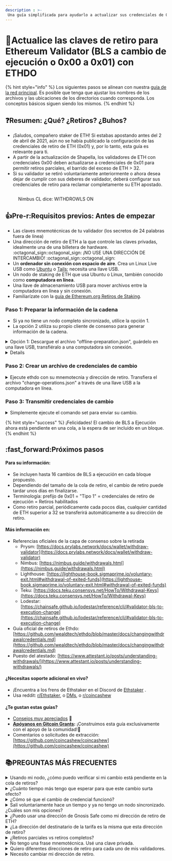 ```yaml
---
description : >-
 Una guía simplificada para ayudarlo a actualizar sus credenciales de 0x00 de validación BLS para ejecutar credenciales de 0x01 de retiro utilizando la herramienta ETHDO de wealdtech.
---
```


# 🦉Actualice las claves de retiro para Ethereum Validator (BLS a cambio de ejecución o 0x00 a 0x01) con ETHDO
{% hint style="info" %}
 Los siguientes pasos se alinean con nuestra [ guía de la red principal](guide-or-how-to-setup-a-validator-on-eth2-mainnet/). Es posible que tenga que ajustar los nombres de los archivos y las ubicaciones de los directorios cuando corresponda. Los conceptos básicos siguen siendo los mismos.
{% endhint %}

## :question:Resumen: ¿Qué? ¿Retiros? ¿Buhos?

* ¡Saludos, compañero staker de ETH! Si estabas apostando antes del 2 de abril de 2021, aún no se había publicado la configuración de las credenciales de retiro de ETH (0x01) y, por lo tanto, esta guía es relevante para ti.
* A partir de la actualización de Shapella, los validadores de ETH con credenciales 0x00 deben actualizarse a credenciales de 0x01 para permitir retiros parciales, el barrido del exceso de ETH > 32.
* Si su validador se retiró voluntariamente anteriormente o ahora desea dejar de cumplir con sus deberes de validador, deberá configurar sus credenciales de retiro para reclamar completamente su ETH apostado.

<figure><img src="../../.gitbook/assets/withdrawal-owl.png" alt=""><figcaption><p>Nimbus CL dice: WITHDROWLS ON</p></figcaption></figure>

## :thumbsup:Pre-r:Requisitos previos: Antes de empezar

* Las claves mnemotécnicas de tu validador (los secretos de 24 palabras fuera de línea)
* Una dirección de retiro de ETH a la que controle las claves privadas, idealmente una de una billetera de hardware. :octagonal_sign::octagonal_sign: ¡NO USE UNA DIRECCIÓN DE INTERCAMBIO! :octagonal_sign::octagonal_sign:
* Un **ordenador sin conexión con espacio de aire**. Crea un Linux Live USB como [Ubuntu](https://ubuntu.com/tutorials/create-a-usb-stick-on-windows#1-overview) o [Tails](https://tails.boum.org/install/download/index.en.html); necesita una llave USB.
* Un nodo de staking de ETH que usa Ubuntu o Linux, también conocido como **computadora en línea**.
* Una llave de almacenamiento USB para mover archivos entre la computadora en línea y sin conexión.
* Familiarízate con la [guía de Ethereum.org Retiros de Staking](https://launchpad.ethereum.org/en/withdrawals).

### Paso 1: Preparar la información de la cadena

* Si ya no tiene un nodo completo sincronizado, utilice la opción 1.
* La opción 2 utiliza su propio cliente de consenso para generar información de la cadena.
<details>

<summary>Opción 1: Descargue el archivo "offline-preparation.json", guárdelo en una llave USB, transfiéralo a una computadora sin conexión.</summary>

1. En su **computadora en línea**,  abra una ventana de terminal o shell. Atajo: CTRL + ALT + T

<!---->

2. Descargar Ethdo v1.30.0 desde Github [https://github.com/wealdtech/ethdo/releases](https://github.com/wealdtech/ethdo/releases)

```
cd ~
wget https://github.com/wealdtech/ethdo/releases/download/v1.30.0/ethdo-1.30.0-linux-amd64.tar.gz
```

3. Compruebe que la suma de comprobación sea válida. Ubicada en la página de versión, la cadena de suma de comprobación se encuentra en el archivo sha256 correspondiente.
```
echo "6fbe587f522ad2eb8d6ce22dfdb15f7d163b491a670bf50e5acf12dd0f58125c ethdo-1.30.0-linux-amd64.tar.gz" | sha256sum -c
```

La verificación correcta se produce si ve "OK" en la salida resultante.

```
ethdo-1.30.0-linux-amd64.tar.gz: OK
```

4. Extraer ethdo.

```
tar -xvf ethdo-1.30.0-linux-amd64.tar.gz
```

5. Verifique el estado de las credenciales de su validador con su número de índice. Reemplace según corresponda.`<MY-VALIDATOR-INDEX>`

```
./ethdo validator credentials get --validator=<MY-VALIDATOR-INDEX>
```

Ejemplo de salida de un validador con credenciales BLS. :white\_check\_mark:

```
BLS credentials: 0x0002a0addda8106aed690654c7af7af0bc5ccde321c8e5e2319ff432cee70396
```

Si tiene credenciales de BLS, continúe con el resto de esta guía. De lo contrario, deténgase porque ethdo generará "" y eso significa que ya ha establecido su dirección de retiro. "`Ethereum execution address`"

6. Descargue archivos de preparación fuera de línea pregenerados diariamente por EthStaker.&#x20;

<pre class="language-bash"><code class="lang-bash">#mainnet
wget https://files.ethstaker.cc/offline-preparation-mainnet.tar.gz
<strong>wget https://files.ethstaker.cc/offline-preparation-mainnet.tar.gz.sha256
</strong>
#goerli
wget https://files.ethstaker.cc/offline-preparation-goerli.tar.gz
wget https://files.ethstaker.cc/offline-preparation-goerli.tar.gz.sha256
</code></pre>

7. Verifique el hash sha256 del archivo con los archivos sha256 para asegurarse de que sea correcto.

```bash
#mainnet
sha256sum offline-preparation-mainnet.tar.gz

#goerli
sha256sum offline-preparation-goerli.tar.gz
```

La salida debe coincidir con el contenido del archivo .sha256. Ver el contenido:

```bash
#mainnet
cat offline-preparation-mainnet.tar.gz.sha256

#goerli
cat offline-preparation-goerli.tar.gz.sha256
```

8. Extraiga el archivo tar para encontrar `offline-preparation.json`

```bash
#mainnet
tar -xvf offline-preparation-mainnet.tar.gz

#goerli
tar -xvf offline-preparation-goerli.tar.gz
```

9. Con su llave USB, copie ambos

* el ejecutable `ethdo` &#x20;
* and file `offline-preparation.json` &#x20;

a su computadora sin conexión aislada.

</details>

<details>

<summaryOpción 2: Genere un archivo "offline-preparation.json", guárdelo en una llave USB, transfiéralo a una computadora sin conexión.</summary>

1. En su **computadora en línea**, abra una ventana de terminal o shell. Atajo: CTRL + ALT + T

<!---->

2. Descargar Ethdo v1.30.0 desde Github [https://github.com/wealdtech/ethdo/releases](https://github.com/wealdtech/ethdo/releases)

```
cd ~
wget https://github.com/wealdtech/ethdo/releases/download/v1.30.0/ethdo-1.30.0-linux-amd64.tar.gz
```

3. Compruebe que la suma de comprobación sea válida. Ubicada en la página de versión, la cadena de suma de comprobación se encuentra en el archivo sha256 correspondiente.

```
echo "6fbe587f522ad2eb8d6ce22dfdb15f7d163b491a670bf50e5acf12dd0f58125c ethdo-1.30.0-linux-amd64.tar.gz" | sha256sum -c
```

La verificación correcta se produce si ve "OK" en la salida resultante.

```
ethdo-1.30.0-linux-amd64.tar.gz: OK
```

4. Extraer ethdo.

```
tar -xvf ethdo-1.30.0-linux-amd64.tar.gz
```

5.Verifique el estado de las credenciales de su validador con su número de índice. Reemplace según corresponda. `<MY-VALIDATOR-INDEX>`

```
./ethdo validator credentials get --validator=<MY-VALIDATOR-INDEX>
```

Ejemplo de salida de un validador con credenciales BLS.. :white\_check\_mark:

```
BLS credentials: 0x0002a0addda8106aed690654c7af7af0bc5ccde321c8e5e2319ff432cee70396
```

Si tiene credenciales de BLS, continúe con el resto de esta guía. De lo contrario, deténgase porque ethdo generará "" y eso significa que ya ha establecido su dirección de retiro. "`Ethereum execution address`"

6.Ejecute el siguiente comando para llamar al cliente de consenso y generar una lista de validadores activos con información relevante para su uso en el equipo sin conexión. Para generar esta lista desde su nodo de baliza local, [asegúrese de que la API REST](https://github.com/wealdtech/ethdo#setting-up) esté habilitada; de lo contrario, se llamará al nodo de baliza de reserva predeterminado, [http://mainnet-consensus.attestant.io](http://mainnet-consensus.attestant.io),.

```
./ethdo validator credentials set --prepare-offline
```

Después de uno o dos minutos, debería ver el texto, "`offline-preparation.json generated`"

7. Con su llave USB, copie ambos
* El ejecutable `ethdo` &#x20;
* y archivo `offline-preparation.json` &#x20;

a su computadora sin conexión aislada.

</details>

### Paso 2: Crear un archivo de credenciales de cambio

<details>

<summary>Ejecute ethdo con su mnemotecnia y dirección de retiro. Transfiera el archivo "change-operations.json" a través de una llave USB a la computadora en línea.</summary>

1. En su **computadora sin conexión, desconecte**, todos los cables Ethernet de Internet o WiFi / bluetooth antes de continuar. ¡Asegúrate de estar realmente desconectado!

<!---->

2. Abra una ventana de terminal o shell. Atajo: CTRL + ALT + T

<!---->

3. Después de copiar el ejecutable y el archivo en **el directorio HOME de su computadora sin conexión**,asegúrese de que el archivo ethdo tenga permisos de ejecución. `ethdo` executable and `offline-preparation.json`

```
chmod +x ethdo
```

4. Este comando ethdo establece sus credenciales de validador y la salida se almacena en un archivo. Reemplace AND en consecuencia. `change-operations.json` `<MY MNEMONIC PHRASE>` `<MY ETH WITHDRAW ADDRESS>` &#x20;

:octagonal\_sign: ¡Revisa tu trabajo, ya que es permanente una vez configurado! :octagonal\_sign:&#x20;

:octagonal\_sign: RECORDATORIO FINAL: NO UTILICES UNA DIRECCIÓN ETH DE INTERCAMBIO COMO TU DIRECCIÓN DE RETIRO :octagonal\_sign:

```
./ethdo validator credentials set --offline --mnemonic="<MY MNEMONIC PHRASE>” --withdrawal-address=<MY ETH WITHDRAW ADDRRESS>
```

5. Después de unos segundos, se crea. Es normal que no se muestre ningún mensaje. `change-operations.json`
6. Verifique tres veces el archivo resultante para su dirección de retiro.

```
cat change-operations.json
```

7. Asegúrese de que el campo  **"to\_execution\_address":** contiene su dirección de retiro.
<!---->

8. Con su llave USB, copie

* `change-operations.json`  archivo

Regrese a su computadora en línea.

9. Apague su **computadora sin conexión sin conexión.**

</details>

### Paso 3: Transmitir credenciales de cambio

<details>

<summary>Simplemente ejecute el comando set para enviar su cambio. </summary>

:bulb:Si ya no tiene un nodo completo sincronizado, también puede cargar el archivo en  `change-operation.json` [https://beaconcha.in/tools/broadcast](https://beaconcha.in/tools/broadcast)

1. En la **computadora en línea**, copie el directorio de su hogar,  `change-operation.json` donde también se encuentra. `ethdo`
2. Ejecute el siguiente comando para transmitir sus credenciales de retiro. &#x20;

```
./ethdo validator credentials set
```

</details>

{% hint style="success" %}
¡Felicidades! El cambio de BLS a Ejecución ahora está pendiente en una cola, a la espera de ser incluido en un bloque.&#x20;
{% endhint %}

## :fast\_forward:Próximos pasos

#### Para su información:

* Se incluyen hasta 16 cambios de BLS a ejecución en cada bloque propuesto.
* Dependiendo del tamaño de la cola de retiro, el cambio de retiro puede tardar unos días en finalizarse.
* Terminología: prefijo de 0x01 = "Tipo 1" = credenciales de retiro de ejecución = Retiros habilitados
* Como retiro parcial, periódicamente cada pocos días, cualquier cantidad de ETH superior a 32 se transferirá automáticamente a su dirección de retiro.

#### Más información en:

* Referencias oficiales de la capa de consenso sobre la retirada
  * Prysm: [https://docs.prylabs.network/docs/wallet/withdraw-validator](https://docs.prylabs.network/docs/wallet/withdraw-validator)
  * Nimbus: [https://nimbus.guide/withdrawals.html](https://nimbus.guide/withdrawals.html)
  * Lighthouse: [https://lighthouse-book.sigmaprime.io/voluntary-exit.html#withdrawal-of-exited-funds](https://lighthouse-book.sigmaprime.io/voluntary-exit.html#withdrawal-of-exited-funds)
  * Teku: [https://docs.teku.consensys.net/HowTo/Withdrawal-Keys](https://docs.teku.consensys.net/HowTo/Withdrawal-Keys)
  * Lodestar: [https://chainsafe.github.io/lodestar/reference/cli/#validator-bls-to-execution-change](https://chainsafe.github.io/lodestar/reference/cli/#validator-bls-to-execution-change)
* Guía oficial de retiros de Ethdo: [https://github.com/wealdtech/ethdo/blob/master/docs/changingwithdrawalcredentials.md](https://github.com/wealdtech/ethdo/blob/master/docs/changingwithdrawalcredentials.md)
* Puesto del atestado: [https://www.attestant.io/posts/understanding-withdrawals/](https://www.attestant.io/posts/understanding-withdrawals/)

#### **¿Necesitas soporte adicional en vivo?**&#x20;

* ¡Encuentra a los frens de Ethstaker en el Discord de [Ethstaker](https://discord.io/ethstaker) .
* Usa reddit: [r/Ethstaker](https://www.reddit.com/r/ethstaker/), o [DMs](https://www.reddit.com/user/coincashew), o [r/coincashew](https://www.reddit.com/r/coincashew/)

#### ¿Te gustan estas guías?

* [Consejos muy apreciados](../../donations.md) :pray:
* [**Apóyanos en Gitcoin Grants**](https://gitcoin.co/grants/1653/eth2-staking-guides-by-coincashew)**:** ¡Construimos esta guía exclusivamente con el apoyo de la comunidad!🙏
* Comentarios o solicitudes de extracción: [https://github.com/coincashew/coincashew](https://github.com/coincashew/coincashew)

## :books:PREGUNTAS MÁS FRECUENTES

<details>

<summary>Usando mi nodo, ¿cómo puedo verificar si mi cambio está pendiente en la cola de retiros?</summary>

Reemplace <MI ÍNDICE DE VALIDADOR>. Ajuste el número de puerto de la API de REST, si es necesario.&#x20;

Lighthouse/Nimbus=5052. Prysm=3500. Lodestar=9596. Teku=5051.

```
curl -s "http://localhost:5052/eth/v1/beacon/pool/bls_to_execution_changes" | jq '.data | map(select(.message.validator_index=="<MY VALIDATOR INDEX>"))'
```

Ejemplo de salida:

```
[
  {
    "message": {
      "validator_index": "96193",
      "from_bls_pubkey": "0xb67aca71f04b673037b54009b760f1961f3836e5714141c892afdb75ec0834dce6784d9c72ed8ad7db328cff8fe9f13e",
      "to_execution_address": "0xb9d7934878b5fb9610b3fe8a5e441e8fad7e293f"
    },
    "signature": "0x988251748925e7a2966f28230c250e8c37495346d551e86fd89ea53148302b1145eb069647572801a689c9c1c5b8f2071019e652e01d92055d9aa99aa86696eb453889de38733caf2d5dce7a2786fed910365dcb7df082a62b130436fb9a1035"
  }
]
```

Sin embargo, si la salida muestra [], significa que el cambio se ha completado y ya no está en la cola.

</details>

<details>

<summary>¿Cuánto tiempo más tengo que esperar para que este cambio surta efecto?</summary>

Cada bloque puede agregar 16 mensajes y el tiempo para procesar un cambio de BLS depende del tamaño de la cola de retiro. `blstoexecutionchange` &#x20;

Encuentre el tamaño de la cola con el siguiente comando.&#x20;

Ajuste el número de puerto de la API de REST, si es necesario.&#x20;

Lighthouse/Nimbus=5052. Prysm=3500. Lodestar=9596. Teku=5051.

```
curl -s http://localhost:5052/eth/v1/beacon/pool/bls_to_execution_changes | jq '.data | length'
```

</details>

<details>

<summary>¿Cómo sé que el cambio de credencial funcionó?</summary>

Reemplace y ejecute el siguiente comando ethdo: `<MyValidatorIndex>`

```
ethdo validator credentials get --validator=<MyValidatorIndex>
```
La salida resultante comenzará con: `Ethereum execution address`

Alternativamente, consulte su explorador de cadenas de balizas favorito, como [beaconcha.in](https://beaconcha.in/validators/withdrawals) y [etherscan.io](https://etherscan.io/) para obtener las credenciales 0x01.

</details>

<details>

<summary>Salí voluntariamente hace un tiempo y ya no tengo un nodo sincronizado. ¿Cuáles son mis opciones?</summary>

Use Ethdo en un equipo sin conexión para crear el mensaje de salida, como se muestra en el paso 2 anterior, y luego realice el paso 3 usando el método de transmisión alternativo con beaconcha.in

</details>

<details>

<summary>¿Puedo usar una dirección de Gnosis Safe como mi dirección de retiro de ETH?</summary>

Sí, de hecho, esta también es una gran idea, ya que le permite rotar las claves privadas (y mantener la misma dirección pública) o usar otras estrategias más multi-sig.
referencia: [https://safe.global](https://safe.global/)

</details>

<details>

<summary>¿La dirección del destinatario de la tarifa es la misma que esta dirección de retiro?</summary>

Ambos se pueden configurar en la misma dirección ETH; Sin embargo, comprenda que estas son independientes y las **credenciales de retiro** tienen un propósito diferente al de su **destinio de tarifa**, que recibe consejos de tarifas de transacción de los bloques propuestos.

</details>

<details>

<summary>¿Retiros parciales vs retiros completos?</summary>

* **Retiro completo del validador:**Retirar toda su participación en Ethereum y dejar de realizar funciones de validador. Salga de su validador y luego después de que su solicitud de salida avance a través de la cola de retiro, finalmente su saldo total del validador se transfiere a su dirección de retiro.
* **Retirada parcial del validador:** Para retirar solo las ganancias de su validador. Para un validador, cualquier cantidad que supere el depósito inicial de 32 ETH es la ganancia y se transfiere automáticamente cada pocos días a la dirección de retiro.

</details>

<details>

<summary>No tengo una frase mnemotécnica. Usé una clave privada.</summary>

En el paso 2, utilice este comando credentials set en su lugar.

```
ethdo validator credentials set --private-key=<my-priv-key> --withdrawal-address=<my-eth-withdrawal-address>
```

</details>

<details>

<summary>Quiero diferentes direcciones de retiro para cada uno de mis validadores.</summary>

En el paso 2, utilice este comando credentials set en su lugar.

```
ethdo validator credentials set --mnemonic="<my-mnemonic-phrase>" --path='m/12381/3600/<my iTH validator>/0' --withdrawal-address=<my-eth-withdrawal-address>
```

Donde la ruta es la ruta de derivación a su clave de retiro.

* Por ejemplo, _i_ es el camino a una clave de retiro, donde i comienza en 0 para su 1er validador, 1 para su 2do validado ... ´m/12381/3600//0' 


</details>

<details>

<summary>Necesito cambiar mi dirección de retiro.</summary>

La única forma de cambiar las direcciones de retiro es realizar un retiro completo saliendo de un validador y luego, creando una nueva clave de validador como si comenzara el viaje de participación nuevamente.

</details>

